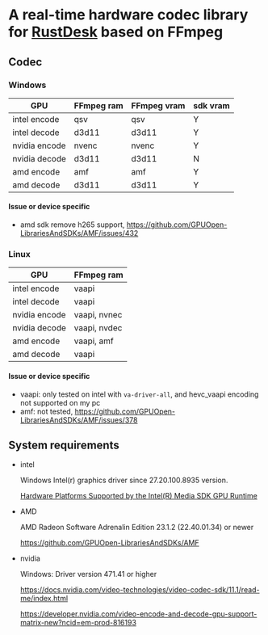 # A real-time hardware codec library for [RustDesk](https://github.com/rustdesk/rustdesk) based on FFmpeg


## Codec

### Windows

| GPU           | FFmpeg ram | FFmpeg vram | sdk vram |
| ------------- | ---------- | ----------- | -------- |
| intel encode  | qsv        | qsv         | Y        |
| intel decode  | d3d11      | d3d11       | Y        |
| nvidia encode | nvenc      | nvenc       | Y        |
| nvidia decode | d3d11      | d3d11       | N        |
| amd encode    | amf        | amf         | Y        |
| amd decode    | d3d11      | d3d11       | Y        |

#### Issue or device specific

* amd sdk remove h265 support, https://github.com/GPUOpen-LibrariesAndSDKs/AMF/issues/432

### Linux

| GPU           | FFmpeg ram     |
| ------------- | -------------- |
| intel encode  | vaapi          |
| intel decode  | vaapi          |
| nvidia encode | vaapi, nvnec   |
| nvidia decode | vaapi, nvdec   |
| amd encode    | vaapi, amf     |
| amd decode    | vaapi          |

#### Issue or device specific

* vaapi: only tested on intel with `va-driver-all`, and hevc_vaapi encoding not supported on my pc
* amf: not tested, https://github.com/GPUOpen-LibrariesAndSDKs/AMF/issues/378

## System requirements

* intel

  Windows Intel(r) graphics driver since 27.20.100.8935 version. 

  [Hardware Platforms Supported by the Intel(R) Media SDK GPU Runtime](https://www.intel.com/content/www/us/en/docs/onevpl/upgrade-from-msdk/2023-1/onevpl-hardware-support-details.html#HARDWARE-PLATFORMS-SUPPORTED-BY-THE-INTEL-R-MEDIA-SDK-GPU-RUNTIME)

* AMD

  AMD Radeon Software Adrenalin Edition 23.1.2 (22.40.01.34) or newer

  https://github.com/GPUOpen-LibrariesAndSDKs/AMF

* nvidia

  Windows: Driver version 471.41 or higher

  https://docs.nvidia.com/video-technologies/video-codec-sdk/11.1/read-me/index.html

  https://developer.nvidia.com/video-encode-and-decode-gpu-support-matrix-new?ncid=em-prod-816193

